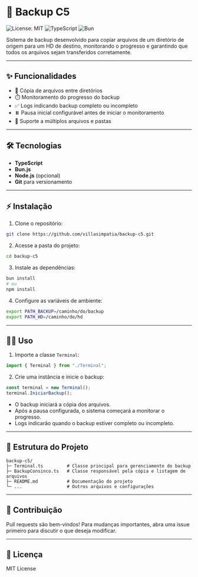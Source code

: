 # 🚀 Backup C5

![License: MIT](https://img.shields.io/badge/License-MIT-green)
![TypeScript](https://img.shields.io/badge/TypeScript-<3-blue)
![Bun](https://img.shields.io/badge/Bun-Compatible-yellow)

Sistema de backup desenvolvido para copiar arquivos de um diretório de origem para um HD de destino, monitorando o progresso e garantindo que todos os arquivos sejam transferidos corretamente.

---

## ✨ Funcionalidades

* 📁 Cópia de arquivos entre diretórios
* ⏱️ Monitoramento do progresso do backup
* ✅ Logs indicando backup completo ou incompleto
* ⏸️ Pausa inicial configurável antes de iniciar o monitoramento
* 🔄 Suporte a múltiplos arquivos e pastas

---

## 🛠 Tecnologias

* **TypeScript**
* **Bun.js**
* **Node.js** (opcional)
* **Git** para versionamento

---

## ⚡ Instalação

1. Clone o repositório:

```bash
git clone https://github.com/villasimpatia/backup-c5.git
```

2. Acesse a pasta do projeto:

```bash
cd backup-c5
```

3. Instale as dependências:

```bash
bun install
# ou
npm install
```

4. Configure as variáveis de ambiente:

```bash
export PATH_BACKUP=/caminho/do/backup
export PATH_HD=/caminho/do/hd
```

---

## 🏃‍♂️ Uso

1. Importe a classe `Terminal`:

```ts
import { Terminal } from "./Terminal";
```

2. Crie uma instância e inicie o backup:

```ts
const terminal = new Terminal();
terminal.IniciarBackup();
```

* O backup iniciará a cópia dos arquivos.
* Após a pausa configurada, o sistema começará a monitorar o progresso.
* Logs indicarão quando o backup estiver completo ou incompleto.

---

## 📂 Estrutura do Projeto

```
backup-c5/
├─ Terminal.ts         # Classe principal para gerenciamento do backup
├─ BackupConsinco.ts   # Classe responsável pela cópia e listagem de arquivos
├─ README.md           # Documentação do projeto
└─ ...                 # Outros arquivos e configurações
```

---

## 🤝 Contribuição

Pull requests são bem-vindos!
Para mudanças importantes, abra uma issue primeiro para discutir o que deseja modificar.

---

## 📝 Licença

MIT License
